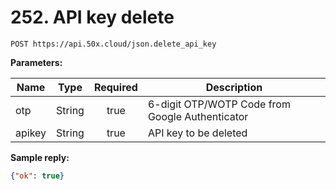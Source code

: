 # 252. API key delete

```text
POST https://api.50x.cloud/json.delete_api_key
```

**Parameters:**

|Name|Type|Required|Description|
|---|---|:----------:|--------|
|otp|String|true|6-digit OTP/WOTP Code from Google Authenticator|
|apikey|String|true|API key to be deleted|

**Sample reply:**

```json
{"ok": true}
```
